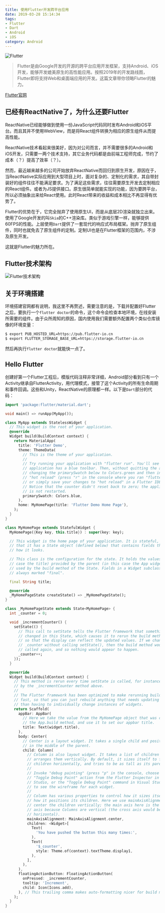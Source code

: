 ```yaml
---
title: 使用Flutter开发跨平台应用
date: 2019-03-28 15:14:34
tags:
- Flutter
- Dart
- Android
- iOS
category: Android
---
```


![Flutter](https://flutter.cn/favicon.ico)

> Flutter是由Google开发的开源的跨平台应用开发框架，支持Android、iOS开发，能够开发媲美原生的高性能应用。按照2019年的开发路线图，Flutter即将支持Web和桌面端应用的开发。这篇文章带你领略Flutter的魅力。


<!--more-->

[Flutter官网](https://flutter.dev/ "Flutter官网")


## 已经有ReactNative了，为什么还要Flutter

ReactNative已经能够做到使用一份JavaScript代码同时发布Android和iOS平台。而且其并不使用WebView，而是将React组件转换为相应的原生组件从而提高性能。

ReactNative技术看起来很美好，因为对公司而言，并不需要很多的Android和iOS开发，只需要一两个技术支持，其它业务代码都是由前端工程师完成，节约了成本（？）提高了效率（？）。

然而，最近越来越多的公司开始放弃ReactNative而回归到原生开发，原因在于，当ReactNative实际应用到大型项目上时，面对复杂的、定制化的需求，其自带封装好的组件往往不能满足要求。为了满足这些需求，往往需要原生开发去定制相应的React组件。或者为JS提供接口。原生很简单就能实现的功能，因为要跨平台，所以必须抽象出来给React使用。此时React带来的收益和成本相比不再显得有优势了。

Flutter的优势在于，它完全抛弃了使用原生UI，而是从底层2D渲染就独立出来。使用了Google开发的叫`Skia`的C++渲染库。类似于游戏引擎一样，能够提供60FPS的性能。上层使用`Dart`提供了一套现代的响应式布局框架。抛弃了原生组件，同时也就免去了原生组件的定制。定制UI也是在Flutter框架的范围内，不涉及原生开发。

这就是Flutter的魅力所在。

## Flutter技术架构

![Flutter技术架构](https://flutter.cn/images/arch-overview/archdiagram.png)

## 关于环境搭建

环境搭建官网都有说明，我这里不再赘述，需要注意的是，下载并配置好Flutter之后，要执行一个`flutter doctor`的命令，这个命令会检查本地环境，在线安装所需要的组件。由于众所周知的原因，国内使用我们需要额外配置两个类似仓库镜像的环境变量：

```bash
$ export PUB_HOSTED_URL=https://pub.flutter-io.cn
$ export FLUTTER_STORAGE_BASE_URL=https://storage.flutter-io.cn
```

然后再执行`flutter doctor`就能快一点了。


## Hello Flutter

创建好第一个Flutter工程后，模版代码注释非常详细，Android部分看到只有一个Activity继承自FlutterActivity，用代理模式，接管了这个Activity的所有生命周期和事件回调。这些和Unity，ReactNative的原理都一样。以下是`Dart`部分的代码：



```dart
import 'package:flutter/material.dart';

void main() => runApp(MyApp());

class MyApp extends StatelessWidget {
  // This widget is the root of your application.
  @override
  Widget build(BuildContext context) {
    return MaterialApp(
      title: 'Flutter Demo',
      theme: ThemeData(
        // This is the theme of your application.
        //
        // Try running your application with "flutter run". You'll see the
        // application has a blue toolbar. Then, without quitting the app, try
        // changing the primarySwatch below to Colors.green and then invoke
        // "hot reload" (press "r" in the console where you ran "flutter run",
        // or simply save your changes to "hot reload" in a Flutter IDE).
        // Notice that the counter didn't reset back to zero; the application
        // is not restarted.
        primarySwatch: Colors.blue,
      ),
      home: MyHomePage(title: 'Flutter Demo Home Page'),
    );
  }
}

class MyHomePage extends StatefulWidget {
  MyHomePage({Key key, this.title}) : super(key: key);

  // This widget is the home page of your application. It is stateful, meaning
  // that it has a State object (defined below) that contains fields that affect
  // how it looks.

  // This class is the configuration for the state. It holds the values (in this
  // case the title) provided by the parent (in this case the App widget) and
  // used by the build method of the State. Fields in a Widget subclass are
  // always marked "final".

  final String title;

  @override
  _MyHomePageState createState() => _MyHomePageState();
}

class _MyHomePageState extends State<MyHomePage> {
  int _counter = 0;

  void _incrementCounter() {
    setState(() {
      // This call to setState tells the Flutter framework that something has
      // changed in this State, which causes it to rerun the build method below
      // so that the display can reflect the updated values. If we changed
      // _counter without calling setState(), then the build method would not be
      // called again, and so nothing would appear to happen.
      _counter++;
    });
  }

  @override
  Widget build(BuildContext context) {
    // This method is rerun every time setState is called, for instance as done
    // by the _incrementCounter method above.
    //
    // The Flutter framework has been optimized to make rerunning build methods
    // fast, so that you can just rebuild anything that needs updating rather
    // than having to individually change instances of widgets.
    return Scaffold(
      appBar: AppBar(
        // Here we take the value from the MyHomePage object that was created by
        // the App.build method, and use it to set our appbar title.
        title: Text(widget.title),
      ),
      body: Center(
        // Center is a layout widget. It takes a single child and positions it
        // in the middle of the parent.
        child: Column(
          // Column is also layout widget. It takes a list of children and
          // arranges them vertically. By default, it sizes itself to fit its
          // children horizontally, and tries to be as tall as its parent.
          //
          // Invoke "debug painting" (press "p" in the console, choose the
          // "Toggle Debug Paint" action from the Flutter Inspector in Android
          // Studio, or the "Toggle Debug Paint" command in Visual Studio Code)
          // to see the wireframe for each widget.
          //
          // Column has various properties to control how it sizes itself and
          // how it positions its children. Here we use mainAxisAlignment to
          // center the children vertically; the main axis here is the vertical
          // axis because Columns are vertical (the cross axis would be
          // horizontal).
          mainAxisAlignment: MainAxisAlignment.center,
          children: <Widget>[
            Text(
              'You have pushed the button this many times:',
            ),
            Text(
              '$_counter',
              style: Theme.of(context).textTheme.display1,
            ),
          ],
        ),
      ),
      floatingActionButton: FloatingActionButton(
        onPressed: _incrementCounter,
        tooltip: 'Increment',
        child: Icon(Icons.add),
      ), // This trailing comma makes auto-formatting nicer for build methods.
    );
  }
}


```